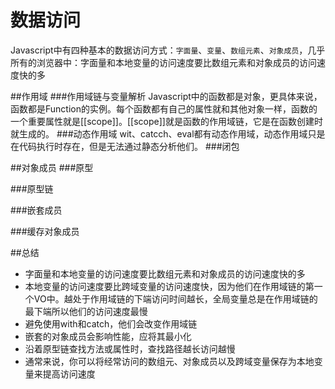数据访问
==========
Javascript中有四种基本的数据访问方式：``字面量``、``变量``、``数组元素``、``对象成员``，几乎所有的浏览器中：字面量和本地变量的访问速度要比数组元素和对象成员的访问速度快的多

##作用域
###作用域链与变量解析
Javascript中的函数都是对象，更具体来说，函数都是Function的实例。每个函数都有自己的属性就和其他对象一样，函数的一个重要属性就是[[scope]]。[[scope]]就是函数的作用域链，它是在函数创建时就生成的。
###动态作用域
wit、catcch、eval都有动态作用域，动态作用域只是在代码执行时存在，但是无法通过静态分析他们。
###闭包


##对象成员
###原型

###原型链

###嵌套成员

###缓存对象成员

##总结

*	字面量和本地变量的访问速度要比数组元素和对象成员的访问速度快的多
*	本地变量的访问速度要比跨域变量的访问速度快，因为他们在作用域链的第一个VO中。越处于作用域链的下端访问时间越长，全局变量总是在作用域链的最下端所以他们的访问速度最慢
*	避免使用with和catch，他们会改变作用域链
*	嵌套的对象成员会影响性能，应将其最小化
*	沿着原型链查找方法或属性时，查找路径越长访问越慢
*	通常来说，你可以将经常访问的数组元、对象成员以及跨域变量保存为本地变量来提高访问速度
